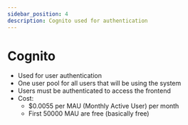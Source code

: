 ```yaml
---
sidebar_position: 4
description: Cognito used for authentication
---
```


# Cognito
- Used for user authentication
- One user pool for all users that will be using the system
- Users must be authenticated to access the frontend
- Cost:
  - $0.0055 per MAU (Monthly Active User) per month
  - First 50000 MAU are free (basically free)
